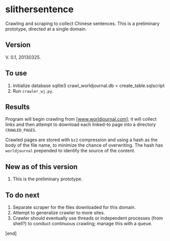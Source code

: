 slithersentence
===============

Crawling and scraping to collect Chinese sentences. This is a preliminary prototype, directed at a single domain.

Version
-------

V. 0.1, 20130325.


To use
------

1. Initialize database
  sqlite3 crawl_worldjournal.db < create_table.sqlscript
2. Run `crawler_wj.py`. 

Results
-------

Program will begin crawling from [www.worldjournal.com]; it will collect links and then attempt to download each linked-to page into a directory `CRAWLED_PAGES`. 

Crawled pages are stored with `bz2` compression and using a hash as the body of the file name, to minimize the chance of overwriting. The hash has `worldjournal` prepended to identify the source of the content.

New as of this version
----------------------
1. This is the preliminary prototype.


To do next
----------
1. Separate scraper for the files downloaded for this domain.
2. Attempt to generalize crawler to more sites.
3. Crawler should eventually use threads or independent processes (from shell?) to conduct continuous crawling; manage this with a queue.

[end]
